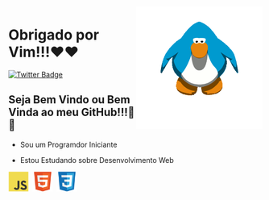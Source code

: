 <img src = "Action_Dance_Light_Blue.webp" width = "250px" align = 'right'>

<h1>Obrigado por Vim!!!❤️❤️</h1>
<div id'badges'>
    <a href = "https://twitter.com/Alessan63448086" target="_blank"><img src="https://img.shields.io/badge/Twitter-blue?style=for-the-badge&logo=twitter&logoColor=white" alt="Twitter Badge"/></a>
</div>
<h2>Seja Bem Vindo ou Bem Vinda ao meu GitHub!!!🗿🍷</h2>
<ul>
  <li><p>Sou um Programdor Iniciante</p></li>
  <li><p>Estou Estudando sobre Desenvolvimento Web</p></li>
</ul>  
<div>
  <img src="https://github.com/devicons/devicon/blob/master/icons/javascript/javascript-original.svg" title="JavaScript" alt="JavaScript" width="40" height="40"/>&nbsp;
  <img src="https://github.com/devicons/devicon/blob/master/icons/html5/html5-original.svg" title="HTML5" alt="HTML" width="40" height="40"/>&nbsp;
  <img src = "https://github.com/devicons/devicon/blob/master/icons/css3/css3-original.svg" title="CSS3" alt="CSS" width="40" height="40"/>&nbsp;
</div>
